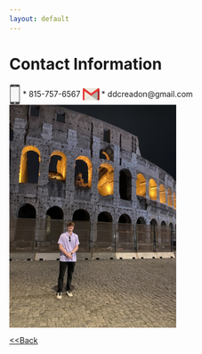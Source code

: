 ```yaml
---
layout: default
---
```


# Contact Information
<img src="images/phone.png" alt="Phone Icon" width="20" style="vertical-align:middle;"> 
* 815-757-6567

<img src="images/email.png" alt="Email Icon" width="30" style="vertical-align:middle;">
* ddcreadon@gmail.com

<img src="images/rome.jpg" alt="Rome Image" width="300" style="vertical-align:middle;">

[<<Back](./)
